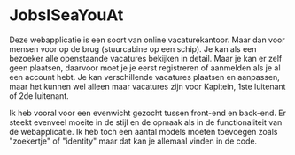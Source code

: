 # JobsISeaYouAt

Deze webapplicatie is een soort van online vacaturekantoor. Maar dan voor mensen voor op de brug (stuurcabine op een schip). Je kan als een bezoeker alle openstaande vacatures bekijken in detail. Maar je kan er zelf geen plaatsen, daarvoor moet je je eerst registreren of aanmelden als je al een account hebt. Je kan verschillende vacatures plaatsen en aanpassen, maar het kunnen wel alleen maar vacatures zijn voor Kapitein, 1ste luitenant of 2de luitenant. 

Ik heb vooral voor een evenwicht gezocht tussen front-end en back-end. Er steekt evenveel moeite in de stijl en de opmaak als in de functionaliteit van de webapplicatie. Ik heb toch een aantal models moeten toevoegen zoals "zoekertje" of "identity" maar dat kan je allemaal vinden in de code. 
